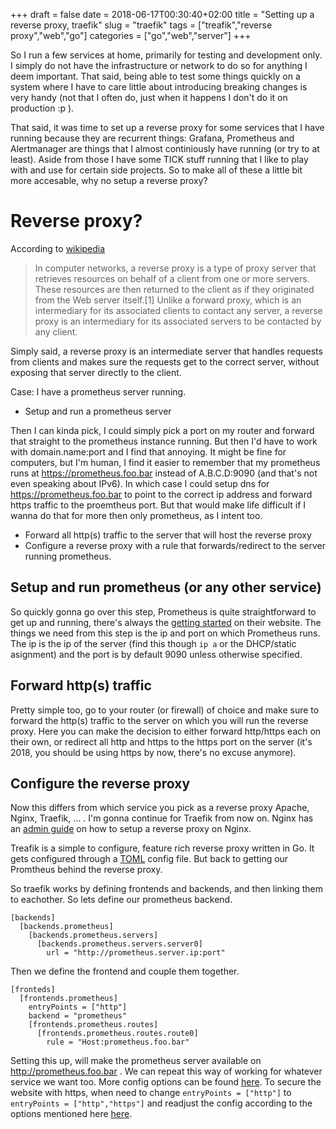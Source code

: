 +++ 
draft = false
date = 2018-06-17T00:30:40+02:00
title = "Setting up a reverse proxy, traefik"
slug = "traefik" 
tags = ["treafik","reverse proxy","web","go"]
categories = ["go","web","server"]
+++

So I run a few services at home, primarily for testing and development only. I simply do not have the infrastructure or network to do so for anything I deem important.
That said, being able to test some things quickly on a system where I have to care little about introducing breaking changes is very handy (not that I often do, just when it happens I don't do it on production :p ).

That said, it was time to set up a reverse proxy for some services that I have running because they are recurrent things: Grafana, Prometheus and Alertmanager are things that I almost continiously have running (or try to at least).
Aside from those I have some TICK stuff running that I like to play with and use for certain side projects. So to make all of these a little bit more accesable, why no setup a reverse proxy?

# Reverse proxy?

According to [wikipedia](https://en.wikipedia.org/wiki/Reverse_proxy)

> In computer networks, a reverse proxy is a type of proxy server that retrieves resources on behalf of a client from one or more servers. These resources are then returned to the client as if they originated from the Web server itself.[1] Unlike a forward proxy, which is an intermediary for its associated clients to contact any server, a reverse proxy is an intermediary for its associated servers to be contacted by any client.

Simply said, a reverse proxy is an intermediate server that handles requests from clients and makes sure the requests get to the correct server, without exposing that server directly to the client.

Case: I have a prometheus server running.

* Setup and run a prometheus server

Then I can kinda pick, I could simply pick a port on my router and forward that straight to the prometheus instance running. But then I'd have to work with domain.name:port and I find that annoying. It might be fine for computers, but I'm human, I find it easier to remember that my prometheus runs at https://prometheus.foo.bar instead of A.B.C.D:9090 (and that's not even speaking about IPv6).
In which case I could setup dns for https://prometheus.foo.bar to point to the correct ip address and forward https traffic to the proemtheus port. But that would make life difficult if I wanna do that for more then only prometheus, as I intent too.

* Forward all http(s) traffic to the server that will host the reverse proxy
* Configure a reverse proxy with a rule that forwards/redirect to the server running prometheus.

## Setup and run prometheus (or any other service)

So quickly gonna go over this step, Prometheus is quite straightforward to get up and running, there's always the [getting started](https://prometheus.io/docs/prometheus/latest/getting_started/) on their website.
The things we need from this step is the ip and port on which Prometheus runs. The ip is the ip of the server (find this though `ip a` or the DHCP/static asignment) and the port is by default 9090 unless otherwise specified.

## Forward http(s) traffic

Pretty simple too, go to your router (or firewall) of choice and make sure to forward the http(s) traffic to the server on which you will run the reverse proxy.
Here you can make the decision to either forward http/https each on their own, or redirect all http and https to the https port on the server (it's 2018, you should be using https by now, there's no excuse anymore).

## Configure the reverse proxy

Now this differs from which service you pick as a reverse proxy Apache, Nginx, Traefik, ... . I'm gonna continue for Traefik from now on. Nginx has an [admin guide](https://docs.nginx.com/nginx/admin-guide/web-server/reverse-proxy/) on how to setup a reverse proxy on Nginx.

Treafik is a simple to configure, feature rich reverse proxy written in Go. It gets configured through a [TOML](https://en.wikipedia.org/wiki/TOML) config file. But back to getting our Promtheus behind the reverse proxy.

So traefik works by defining frontends and backends, and then linking them to eachother. So lets define our prometheus backend.

```
[backends]
  [backends.prometheus]
    [backends.prometheus.servers]
      [backends.prometheus.servers.server0]
        url = "http://prometheus.server.ip:port"
```

Then we define the frontend and couple them together.

```
[fronteds]
  [frontends.prometheus]
    entryPoints = ["http"]
    backend = "prometheus"
    [frontends.prometheus.routes]
      [frontends.prometheus.routes.route0]
        rule = "Host:prometheus.foo.bar"
```

Setting this up, will make the prometheus server available on http://prometheus.foo.bar . We can repeat this way of working for whatever service we want too.
More config options can be found [here](https://docs.traefik.io/configuration/backends/file/). To secure the website with https, when need to change `entryPoints = ["http"]` to `entryPoints = ["http","https"]` and readjust the config according to the options mentioned here [here](https://docs.traefik.io/configuration/acme/#configuration).
